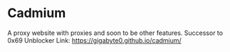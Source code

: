 # Cadmium
A proxy website with proxies and soon to be other features.
Successor to 0x69 Unblocker
Link: https://gigabyte0.github.io/cadmium/
